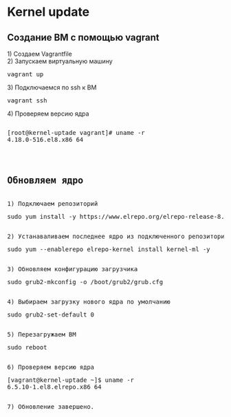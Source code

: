 # Kernel update
<h2>Создание ВМ с помощью vagrant</h2>
1) Cоздаем Vagrantfile<br>
2) Запускаем виртуальную машину
<pre>vagrant up</pre>
3) Подключаемся по ssh к ВМ
<pre>vagrant ssh</pre>
4) Проверяем версию ядра
<pre>
<pre>[root@kernel-uptade vagrant]# uname -r
4.18.0-516.el8.x86_64
</pre>

<h2>Обновляем ядро</h2>
1) Подключаем репозиторий 
<pre>sudo yum install -y https://www.elrepo.org/elrepo-release-8.el8.elrepo.noarch.rpm </pre>
2) Устанаваливаем последнее ядро из подключенного репозитория
<pre>sudo yum --enablerepo elrepo-kernel install kernel-ml -y</pre>
3) Обновляем конфигурацию загрузчика 
<pre>sudo grub2-mkconfig -o /boot/grub2/grub.cfg</pre>
4) Выбираем загрузку нового ядра по умолчанию
<pre>sudo grub2-set-default 0</pre>
5) Перезагружаем ВМ
<pre>sudo reboot</pre>
6) Проверяем версию ядра
<pre>[vagrant@kernel-uptade ~]$ uname -r
6.5.10-1.el8.elrepo.x86_64</pre>
7) Обновление завершено.

 
